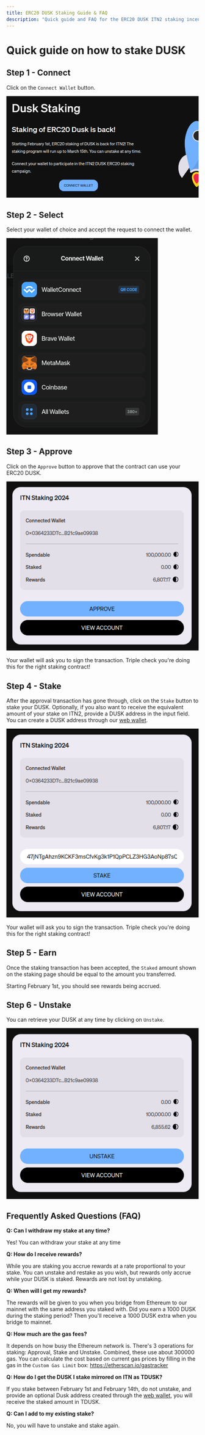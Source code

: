 ```yaml
---
title: ERC20 DUSK Staking Guide & FAQ
description: "Quick guide and FAQ for the ERC20 DUSK ITN2 staking incentive"
---
```


# Quick guide on how to stake DUSK
## Step 1 - Connect
Click on the `Connect Wallet` button. 

![Staking landing page.](../../../assets/itn/connect-wallet.png)

## Step 2 - Select
Select your wallet of choice and accept the request to connect the wallet.

![Select a wallet.](../../../assets/itn/select-wallet.png)

## Step 3 - Approve
Click on the `Approve` button to approve that the contract can use your ERC20 DUSK.

![Approve the contract.](../../../assets/itn/approve.png)

Your wallet will ask you to sign the transaction. Triple check you're doing this for the right staking contract!

## Step 4 - Stake
After the approval transaction has gone through, click on the `Stake` button to stake your DUSK. Optionally, if you also want to receive the equivalent amount of your stake on ITN2, provide a DUSK address in the input field. You can create a DUSK address through our [web wallet](https://wallet.dusk.network/).

![Approve the contract.](../../../assets/itn/stake.png)

Your wallet will ask you to sign the transaction. Triple check you're doing this for the right staking contract!

## Step 5 - Earn
Once the staking transaction has been accepted, the `Staked` amount shown on the staking page should be equal to the amount you transferred.

Starting February 1st, you should see rewards being accrued.

## Step 6 - Unstake
You can retrieve your DUSK at any time by clicking on `Unstake`.

![Approve the contract.](../../../assets/itn/unstake.png)


## Frequently Asked Questions (FAQ)

**Q: Can I withdraw my stake at any time?**

Yes! You can withdraw your stake at any time

**Q: How do I receive rewards?**

While you are staking you accrue rewards at a rate proportional to your stake. You can unstake and restake as you wish, but rewards only accrue while your DUSK is staked. Rewards are not lost by unstaking.

**Q: When will I get my rewards?**

The rewards will be given to you when you bridge from Ethereum to our mainnet with the same address you staked with. Did you earn a 1000 DUSK during the staking period? Then you'll receive a 1000 DUSK extra when you bridge to mainnet.

**Q: How much are the gas fees?**

It depends on how busy the Ethereum network is. There's 3 operations for staking: Approval, Stake and Unstake. Combined, these use about 300000 gas. You can calculate the cost based on current gas prices by filling in the gas in the `Custom Gas Limit` box: https://etherscan.io/gastracker

**Q: How do I get the DUSK I stake mirrored on ITN as TDUSK?**

If you stake between February 1st and February 14th, do not unstake, and provide an optional Dusk address created through the [web wallet](https://wallet.dusk.network/), you will receive the staked amount in TDUSK.

**Q: Can I add to my existing stake?**

No, you will have to unstake and stake again.
